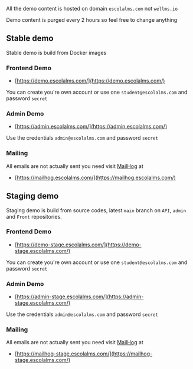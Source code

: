 All the demo content is hosted on domain `escolalms.com` not `wellms.io`

Demo content is purged every 2 hours so feel free to change anything

## Stable demo

Stable demo is build from Docker images

### Frontend Demo

- [https://demo.escolalms.com/](https://demo.escolalms.com/)

You can create you're own account or use one `student@escolalms.com` and password `secret`

### Admin Demo

- [https://admin.escolalms.com/](https://admin.escolalms.com/)

Use the credentials `admin@escolalms.com` and password `secret`

### Mailing

All emails are not actually sent you need visit [MailHog](https://github.com/mailhog/MailHog) at

- [https://mailhog.escolalms.com/](https://mailhog.escolalms.com/)

## Staging demo

Staging demo is build from source codes, latest `main` branch on `API`, `admin` and `Front` repositories.

### Frontend Demo

- [https://demo-stage.escolalms.com/](https://demo-stage.escolalms.com/)

You can create you're own account or use one `student@escolalms.com` and password `secret`

### Admin Demo

- [https://admin-stage.escolalms.com/](https://admin-stage.escolalms.com/)

Use the credentials `admin@escolalms.com` and password `secret`

### Mailing

All emails are not actually sent you need visit [MailHog](https://github.com/mailhog/MailHog) at

- [https://mailhog-stage.escolalms.com/](https://mailhog-stage.escolalms.com/)
